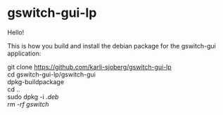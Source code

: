 # gswitch-gui-lp

Hello!

This is how you build and install the debian package for the gswitch-gui application:

git clone https://github.com/karli-sjoberg/gswitch-gui-lp</br>
cd gswitch-gui-lp/gswitch-gui</br>
dpkg-buildpackage</br>
cd ..</br>
sudo dpkg -i *.deb</br>
rm -rf gswitch*</br>
